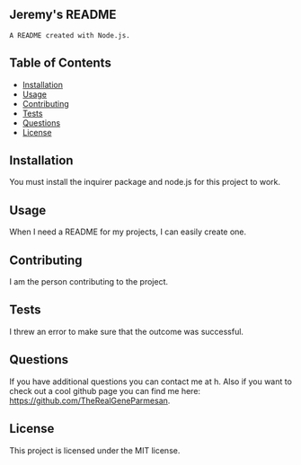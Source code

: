 ## Jeremy's README

    A README created with Node.js.

## Table of Contents

- [Installation](#installation)
- [Usage](#usage)
- [Contributing](#contributing)
- [Tests](#tests)
- [Questions](#questions)
- [License](#license)

## Installation

You must install the inquirer package and node.js for this project to work.

## Usage

When I need a README for my projects, I can easily create one.

## Contributing

I am the person contributing to the project.

## Tests

I threw an error to make sure that the outcome was successful.

## Questions

If you have additional questions you can contact me at h. Also if you want to check out a cool github page you can find me here: https://github.com/TheRealGeneParmesan.

## License

This project is licensed under the MIT license.
